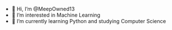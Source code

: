 - 👋 Hi, I’m @MeepOwned13
- 👀 I’m interested in Machine Learning
- 🌱 I’m currently learning Python and studying Computer Science

<!---
MeepOwned13/MeepOwned13 is a ✨ special ✨ repository because its `README.md` (this file) appears on your GitHub profile.
You can click the Preview link to take a look at your changes.
--->
